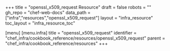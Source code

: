 +++
title = "openssl_x509_request Resource"
draft = false
robots = ""
gh_repo = "chef-web-docs"
data_path = ["infra","resources","openssl_x509_request"]
layout = "infra_resource"
toc_layout = "infra_resource_toc"

[menu]
  [menu.infra]
    title = "openssl_x509_request"
    identifier = "chef_infra/cookbook_reference/resources/openssl_x509_request"
    parent = "chef_infra/cookbook_reference/resources"
+++

<!-- The contents of this page are automatically generated from the openssl_x509_request.yaml file in the data directory. -->
<!-- To suggest a change, edit the https://github.com/chef/chef/blob/master/lib/chef/resource/openssl_x509_request.rb file
      and submit a pull request to the https://github.com/chef/chef repository. -->
